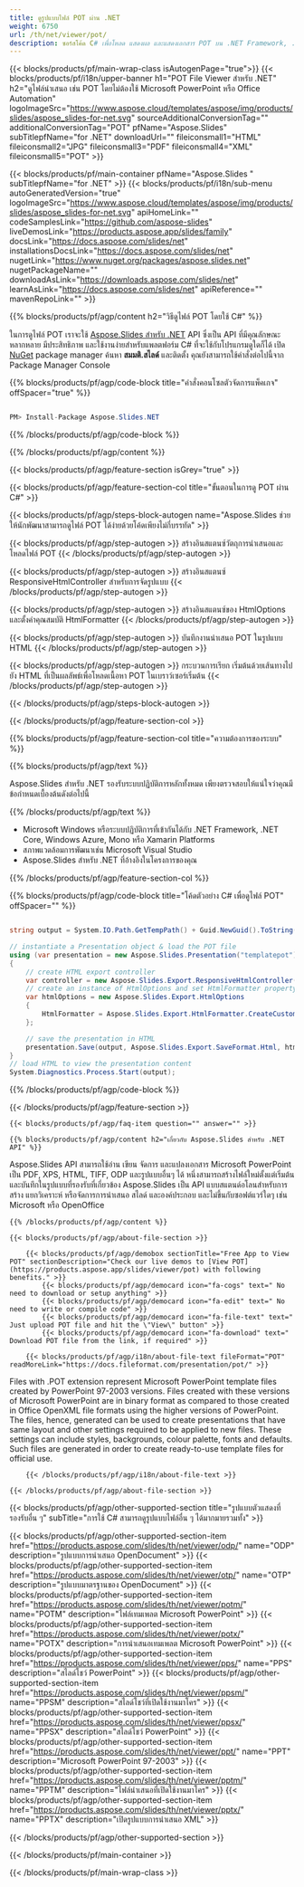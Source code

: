 ```yaml
---
title: ดูรูปแบบไฟล์ POT ผ่าน .NET
weight: 6750
url: /th/net/viewer/pot/ 
description: ซอร์สโค้ด C# เพื่อโหลด แสดงผล และแสดงเอกสาร POT บน .NET Framework, .NET Core, Windows Azure, Mono หรือ Xamarin Platforms
---
```


{{< blocks/products/pf/main-wrap-class isAutogenPage="true">}}
{{< blocks/products/pf/i18n/upper-banner h1="POT File Viewer สำหรับ .NET" h2="ดูไฟล์นำเสนอ เช่น POT โดยไม่ต้องใช้ Microsoft PowerPoint หรือ Office Automation" logoImageSrc="https://www.aspose.cloud/templates/aspose/img/products/slides/aspose_slides-for-net.svg" sourceAdditionalConversionTag="" additionalConversionTag="POT" pfName="Aspose.Slides" subTitlepfName="for .NET" downloadUrl="" fileiconsmall1="HTML" fileiconsmall2="JPG" fileiconsmall3="PDF" fileiconsmall4="XML" fileiconsmall5="POT" >}}

{{< blocks/products/pf/main-container pfName="Aspose.Slides " subTitlepfName="for .NET" >}}
{{< blocks/products/pf/i18n/sub-menu autoGeneratedVersion="true" logoImageSrc="https://www.aspose.cloud/templates/aspose/img/products/slides/aspose_slides-for-net.svg" apiHomeLink="" codeSamplesLink="https://github.com/aspose-slides" liveDemosLink="https://products.aspose.app/slides/family" docsLink="https://docs.aspose.com/slides/net" installationsDocsLink="https://docs.aspose.com/slides/net" nugetLink="https://www.nuget.org/packages/aspose.slides.net" nugetPackageName="" downloadAsLink="https://downloads.aspose.com/slides/net" learnAsLink="https://docs.aspose.com/slides/net" apiReference="" mavenRepoLink="" >}}

{{% blocks/products/pf/agp/content h2="วิธีดูไฟล์ POT โดยใช้ C#" %}}

 ในการดูไฟล์ POT เราจะใช้
 [Aspose.Slides สำหรับ .NET](https://products.aspose.com/slides/th/net)
 API ซึ่งเป็น API ที่มีคุณลักษณะหลากหลาย มีประสิทธิภาพ และใช้งานง่ายสำหรับแพลตฟอร์ม C# ที่จะใช้กับโปรแกรมดูใดก็ได้ เปิด
 [NuGet](https://www.nuget.org/packages/aspose.slides.net)
 package manager ค้นหา
 **สมมติ.สไลด์**
 และติดตั้ง คุณยังสามารถใช้คำสั่งต่อไปนี้จาก Package Manager Console

{{% blocks/products/pf/agp/code-block title="คำสั่งคอนโซลตัวจัดการแพ็คเกจ" offSpacer="true" %}}

```cs

PM> Install-Package Aspose.Slides.NET

```

{{% /blocks/products/pf/agp/code-block %}}

{{% /blocks/products/pf/agp/content %}}

{{< blocks/products/pf/agp/feature-section isGrey="true" >}}


{{< blocks/products/pf/agp/feature-section-col title="ขั้นตอนในการดู POT ผ่าน C#" >}}

{{< blocks/products/pf/agp/steps-block-autogen name="Aspose.Slides ช่วยให้นักพัฒนาสามารถดูไฟล์ POT ได้ง่ายด้วยโค้ดเพียงไม่กี่บรรทัด" >}}

{{< blocks/products/pf/agp/step-autogen >}}
สร้างอินสแตนซ์วัตถุการนำเสนอและโหลดไฟล์ POT
{{< /blocks/products/pf/agp/step-autogen >}}

{{< blocks/products/pf/agp/step-autogen >}}
สร้างอินสแตนซ์ ResponsiveHtmlController สำหรับการจัดรูปแบบ
{{< /blocks/products/pf/agp/step-autogen >}}

{{< blocks/products/pf/agp/step-autogen >}}
สร้างอินสแตนซ์ของ HtmlOptions และตั้งค่าคุณสมบัติ HtmlFormatter
{{< /blocks/products/pf/agp/step-autogen >}}

{{< blocks/products/pf/agp/step-autogen >}}
บันทึกงานนำเสนอ POT ในรูปแบบ HTML
{{< /blocks/products/pf/agp/step-autogen >}}

{{< blocks/products/pf/agp/step-autogen >}}
กระบวนการเรียก เริ่มต้นด้วยเส้นทางไปยัง HTML ที่เป็นผลลัพธ์เพื่อโหลดเนื้อหา POT ในเบราว์เซอร์เริ่มต้น
{{< /blocks/products/pf/agp/step-autogen >}}

{{< /blocks/products/pf/agp/steps-block-autogen >}}

{{< /blocks/products/pf/agp/feature-section-col >}}

{{% blocks/products/pf/agp/feature-section-col title="ความต้องการของระบบ" %}}

{{% blocks/products/pf/agp/text %}}

 Aspose.Slides สำหรับ .NET รองรับระบบปฏิบัติการหลักทั้งหมด เพียงตรวจสอบให้แน่ใจว่าคุณมีข้อกำหนดเบื้องต้นดังต่อไปนี้

{{% /blocks/products/pf/agp/text %}}

- Microsoft Windows หรือระบบปฏิบัติการที่เข้ากันได้กับ .NET Framework, .NET Core, Windows Azure, Mono หรือ Xamarin Platforms
- สภาพแวดล้อมการพัฒนาเช่น Microsoft Visual Studio
- Aspose.Slides สำหรับ .NET ที่อ้างอิงในโครงการของคุณ

{{% /blocks/products/pf/agp/feature-section-col %}}

{{% blocks/products/pf/agp/code-block title="โค้ดตัวอย่าง C# เพื่อดูไฟล์ POT" offSpacer="" %}}

```cs

string output = System.IO.Path.GetTempPath() + Guid.NewGuid().ToString() + ".html";

// instantiate a Presentation object & load the POT file
using (var presentation = new Aspose.Slides.Presentation("templatepot"))
{
    // create HTML export controller
    var controller = new Aspose.Slides.Export.ResponsiveHtmlController();
    // create an instance of HtmlOptions and set HtmlFormatter property
    var htmlOptions = new Aspose.Slides.Export.HtmlOptions 
    { 
        HtmlFormatter = Aspose.Slides.Export.HtmlFormatter.CreateCustomFormatter(controller) 
    };

    // save the presentation in HTML
    presentation.Save(output, Aspose.Slides.Export.SaveFormat.Html, htmlOptions);
}
// load HTML to view the presentation content
System.Diagnostics.Process.Start(output);

```

{{% /blocks/products/pf/agp/code-block %}}

{{< /blocks/products/pf/agp/feature-section >}}

    {{< blocks/products/pf/agp/faq-item question="" answer="" >}}
 

<!-- aboutfile Starts -->

    {{% blocks/products/pf/agp/content h2="เกี่ยวกับ Aspose.Slides สำหรับ .NET API" %}}

 Aspose.Slides API สามารถใช้อ่าน เขียน จัดการ และแปลงเอกสาร Microsoft PowerPoint เป็น PDF, XPS, HTML, TIFF, ODP และรูปแบบอื่นๆ ได้ หนึ่งสามารถสร้างไฟล์ใหม่ตั้งแต่เริ่มต้นและบันทึกในรูปแบบที่รองรับที่เกี่ยวข้อง Aspose.Slides เป็น API แบบสแตนด์อโลนสำหรับการสร้าง แยกวิเคราะห์ หรือจัดการการนำเสนอ สไลด์ และองค์ประกอบ และไม่ขึ้นกับซอฟต์แวร์ใดๆ เช่น Microsoft หรือ OpenOffice  



    {{% /blocks/products/pf/agp/content %}}

    {{< blocks/products/pf/agp/about-file-section >}}

        {{< blocks/products/pf/agp/demobox sectionTitle="Free App to View POT" sectionDescription="Check our live demos to [View POT](https://products.aspose.app/slides/viewer/pot) with following benefits." >}}
            {{< blocks/products/pf/agp/democard icon="fa-cogs" text=" No need to download or setup anything" >}}
            {{< blocks/products/pf/agp/democard icon="fa-edit" text=" No need to write or compile code" >}}
            {{< blocks/products/pf/agp/democard icon="fa-file-text" text=" Just upload POT file and hit the \"View\" button" >}}
            {{< blocks/products/pf/agp/democard icon="fa-download" text=" Download POT file from the link, if required" >}}

        {{< blocks/products/pf/agp/i18n/about-file-text fileFormat="POT" readMoreLink="https://docs.fileformat.com/presentation/pot/" >}}
Files with .POT extension represent Microsoft PowerPoint template files created by PowerPoint 97-2003 versions. Files created with these versions of Microsoft PowerPoint are in binary format as compared to those created in Office OpenXML file formats using the higher versions of PowerPoint. The files, hence, generated can be used to create presentations that have same layout and other settings required to be applied to new files. These settings can include styles, backgrounds, colour palette, fonts and defaults. Such files are generated in order to create ready-to-use template files for official use.

        {{< /blocks/products/pf/agp/i18n/about-file-text >}}

    {{< /blocks/products/pf/agp/about-file-section >}}

<!-- aboutfile Ends -->

{{< blocks/products/pf/agp/other-supported-section title="รูปแบบตัวแสดงที่รองรับอื่น ๆ" subTitle="การใช้ C# สามารถดูรูปแบบไฟล์อื่น ๆ ได้มากมายรวมทั้ง" >}}

{{< blocks/products/pf/agp/other-supported-section-item href="https://products.aspose.com/slides/th/net/viewer/odp/" name="ODP" description="รูปแบบการนำเสนอ OpenDocument" >}}
{{< blocks/products/pf/agp/other-supported-section-item href="https://products.aspose.com/slides/th/net/viewer/otp/" name="OTP" description="รูปแบบมาตรฐานของ OpenDocument" >}}
{{< blocks/products/pf/agp/other-supported-section-item href="https://products.aspose.com/slides/th/net/viewer/potm/" name="POTM" description="ไฟล์เทมเพลต Microsoft PowerPoint" >}}
{{< blocks/products/pf/agp/other-supported-section-item href="https://products.aspose.com/slides/th/net/viewer/potx/" name="POTX" description="การนำเสนอเทมเพลต Microsoft PowerPoint" >}}
{{< blocks/products/pf/agp/other-supported-section-item href="https://products.aspose.com/slides/th/net/viewer/pps/" name="PPS" description="สไลด์โชว์ PowerPoint" >}}
{{< blocks/products/pf/agp/other-supported-section-item href="https://products.aspose.com/slides/th/net/viewer/ppsm/" name="PPSM" description="สไลด์โชว์ที่เปิดใช้งานมาโคร" >}}
{{< blocks/products/pf/agp/other-supported-section-item href="https://products.aspose.com/slides/th/net/viewer/ppsx/" name="PPSX" description="สไลด์โชว์ PowerPoint" >}}
{{< blocks/products/pf/agp/other-supported-section-item href="https://products.aspose.com/slides/th/net/viewer/ppt/" name="PPT" description="Microsoft PowerPoint 97-2003" >}}
{{< blocks/products/pf/agp/other-supported-section-item href="https://products.aspose.com/slides/th/net/viewer/pptm/" name="PPTM" description="ไฟล์นำเสนอที่เปิดใช้งานมาโคร" >}}
{{< blocks/products/pf/agp/other-supported-section-item href="https://products.aspose.com/slides/th/net/viewer/pptx/" name="PPTX" description="เปิดรูปแบบการนำเสนอ XML" >}}

{{< /blocks/products/pf/agp/other-supported-section >}}

{{< /blocks/products/pf/main-container >}}
    
{{< /blocks/products/pf/main-wrap-class >}}